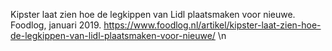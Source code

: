 Kipster laat zien hoe de legkippen van Lidl plaatsmaken voor nieuwe. Foodlog, januari 2019. https://www.foodlog.nl/artikel/kipster-laat-zien-hoe-de-legkippen-van-lidl-plaatsmaken-voor-nieuwe/ \n